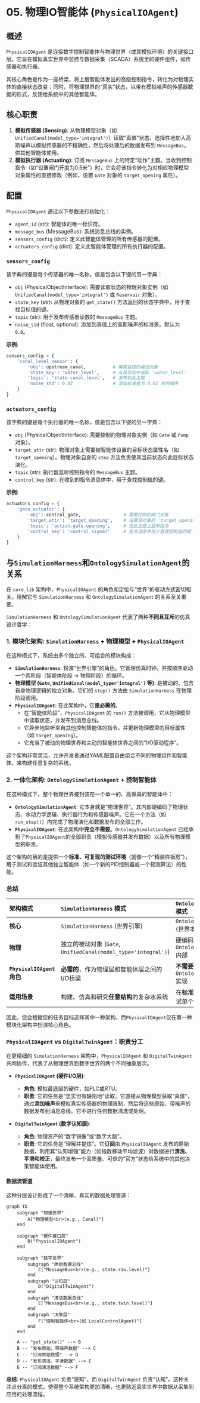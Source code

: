 # 05. 物理IO智能体 (`PhysicalIOAgent`)

## 概述

`PhysicalIOAgent` 是连接数字控制智能体与物理世界（或其模拟环境）的关键接口层。它旨在模拟真实世界中监控与数据采集（SCADA）系统里的硬件组件，如传感器和执行器。

其核心角色是作为一座桥梁，将上层智能体发出的高级控制指令，转化为对物理实体的直接状态改变；同时，将物理世界的“真实”状态，以带有模拟噪声的传感器数据的形式，反馈给系统中的其他智能体。

## 核心职责

1.  **模拟传感器 (Sensing)**: 从物理模型对象（如 `UnifiedCanal(model_type='integral')`）读取“真值”状态，选择性地加入高斯噪声以模拟传感器的不精确性，然后将处理后的数据发布到 `MessageBus`，供其他智能体使用。
2.  **模拟执行器 (Actuating)**: 订阅 `MessageBus` 上的特定“动作”主题。当收到控制指令（如“设置闸门开度为0.5米”）时，它会将该指令转化为对相应物理模型对象属性的直接修改（例如，设置 `Gate` 对象的 `target_opening` 属性）。

## 配置

`PhysicalIOAgent` 通过以下参数进行初始化：

-   `agent_id` (str): 智能体的唯一标识符。
-   `message_bus` (MessageBus): 系统消息总线的实例。
-   `sensors_config` (dict): 定义此智能体管理的所有传感器的配置。
-   `actuators_config` (dict): 定义此智能体管理的所有执行器的配置。

### `sensors_config`

该字典的键是每个传感器的唯一名称，值是包含以下键的另一字典：

-   `obj` (PhysicalObjectInterface): 需要读取状态的物理对象实例（如 `UnifiedCanal(model_type='integral')` 或 `Reservoir` 对象）。
-   `state_key` (str): 从物理对象的 `get_state()` 方法返回的状态字典中，用于查找目标值的键。
-   `topic` (str): 用于发布传感器读数的 `MessageBus` 主题。
-   `noise_std` (float, optional): 添加到真值上的高斯噪声的标准差。默认为 `0.0`。

**示例:**
```python
sensors_config = {
    'canal_level_sensor': {
        'obj': upstream_canal,          # 需要监控的渠池对象
        'state_key': 'water_level',     # 从其状态中读取 'water_level'
        'topic': 'state.canal.level',   # 发布到此主题
        'noise_std': 0.02               # 添加标准差为 0.02 米的噪声
    }
}
```

### `actuators_config`

该字典的键是每个执行器的唯一名称，值是包含以下键的另一字典：

-   `obj` (PhysicalObjectInterface): 需要控制的物理对象实例（如 `Gate` 或 `Pump` 对象）。
-   `target_attr` (str): 物理对象上需要被智能体设置的目标状态属性名（如 `target_opening`）。物理对象自身的 `step` 方法负责使其当前状态向此目标状态演化。
-   `topic` (str): 执行器监听控制指令的 `MessageBus` 主题。
-   `control_key` (str): 在收到的指令消息体中，用于查找控制值的键。

**示例:**
```python
actuators_config = {
    'gate_actuator': {
        'obj': control_gate,                # 需要控制的闸门对象
        'target_attr': 'target_opening',    # 设置该对象的 'target_opening' 属性
        'topic': 'action.gate.opening',     # 在此主题上监听指令
        'control_key': 'control_signal'     # 指令消息中用于查找控制值的键
    }
}
```

## 与`SimulationHarness`和`OntologySimulationAgent`的关系

在 `core_lib` 架构中，`PhysicalIOAgent` 的角色和定位与“世界”的驱动方式密切相关。理解它与 `SimulationHarness` 和 `OntologySimulationAgent` 的关系至关重要。

`SimulationHarness` 和 `OntologySimulationAgent` 代表了两种**不同且互斥**的仿真设计哲学：

### 1. 模块化架构: `SimulationHarness` + 物理模型 + `PhysicalIOAgent`

在这种模式下，系统由多个独立的、可组合的模块构成：
-   **`SimulationHarness`**: 扮演“世界引擎”的角色。它管理仿真时钟，并按顺序驱动一个两阶段（智能体阶段 -> 物理阶段）的循环。
-   **物理模型 (`Gate`, `UnifiedCanal(model_type='integral')` 等)**: 是被动的、包含自身物理逻辑的独立对象。它们的 `step()` 方法由 `SimulationHarness` 在物理阶段调用。
-   **`PhysicalIOAgent`**: 在此架构中，它**是必需的**。
    -   在“智能体阶段”，`PhysicalIOAgent` 的 `run()` 方法被调用，它从物理模型中读取状态，并发布到消息总线。
    -   它异步地监听来自其他控制智能体的指令，并更新物理模型的目标属性（如 `target_opening`）。
    -   它充当了被动的物理世界和主动的智能体世界之间的“I/O驱动程序”。

这个架构非常灵活，允许开发者通过YAML配置自由组合不同的物理组件和智能体，来构建任意复杂的系统。

### 2. 一体化架构: `OntologySimulationAgent` + 控制智能体

在这种模式下，整个物理世界被封装在一个单一的、高保真的智能体中：
-   **`OntologySimulationAgent`**: 它本身就是“物理世界”。其内部硬编码了物理状态、水动力学逻辑、执行器行为和传感器噪声。它在一个方法（如 `run_step()`）内完成了物理演化和数据发布的全部工作。
-   **`PhysicalIOAgent`**: 在此架构中**完全不需要**。`OntologySimulationAgent` 已经承担了`PhysicalIOAgent`的全部职责（模拟传感器并发布数据）以及所有物理模型的职责。

这个架构的目的是提供一个**标准、可复现的测试环境**（就像一个“精装样板房”），用于测试和验证其他独立智能体（如一个新的PID控制器或一个预测算法）的性能。

### 总结

| 架构模式 | `SimulationHarness` 模式 | `OntologySimulationAgent` 模式 |
| :--- | :--- | :--- |
| **核心** | `SimulationHarness` (世界引擎) | `OntologySimulationAgent` (世界本身) |
| **物理** | 独立的被动对象 (`Gate`, `UnifiedCanal(model_type='integral')`) | 硬编码在 `OntologySimulationAgent` 内部 |
| **`PhysicalIOAgent`角色** | **必需的**，作为物理层和智能体层之间的I/O桥梁 | **不需要**，其功能已由 `OntologySimulationAgent` 实现 |
| **适用场景** | 构建、仿真和研究**任意结构**的复杂水系统 | 在**标准、固定**的环境中测试单个智能体的性能 |

因此，您会根据您的任务目标选择其中一种架构，而`PhysicalIOAgent`仅在第一种模块化架构中扮演核心角色。

### `PhysicalIOAgent` vs `DigitalTwinAgent`：职责分工

在更精细的 `SimulationHarness` 架构中，`PhysicalIOAgent` 和 `DigitalTwinAgent` 共同协作，代表了从物理世界到数字世界的两个不同抽象层次。

-   **`PhysicalIOAgent` (硬件I/O层)**:
    -   **角色**: 模拟最底层的硬件，如PLC或RTU。
    -   **职责**: 它的任务是“忠实但有缺陷地”读取。它直接从物理模型获取“真值”，通过**添加噪声**来模拟真实传感器的物理限制，然后将这些原始、带噪声的数据发布到消息总线。它不进行任何数据清洗或处理。

-   **`DigitalTwinAgent` (数字认知层)**:
    -   **角色**: 物理资产的“数字镜像”或“数字大脑”。
    -   **职责**: 它的任务是“理解并提炼”。它**订阅**由 `PhysicalIOAgent` 发布的原始数据，利用其“认知增强”能力（如指数移动平均滤波）对数据进行**清洗、平滑和校正**，最终发布一个高质量、可信的“官方”状态给系统中的其他决策智能体使用。

#### 数据流管道

这种分层设计形成了一个清晰、真实的数据处理管道：

```mermaid
graph TD
    subgraph "物理世界"
        A["物理模型<br>(e.g., Canal)"]
    end

    subgraph "硬件接口层"
        B("PhysicalIOAgent")
    end

    subgraph "数字世界"
        subgraph "原始数据总线"
            C["MessageBus<br>(e.g., state.raw.level)"]
        end
        subgraph "认知层"
            D("DigitalTwinAgent")
        end
        subgraph "清洁数据总线"
            E["MessageBus<br>(e.g., state.twin.level)"]
        end
        subgraph "决策层"
            F["控制智能体<br>(如 LocalControlAgent)"]
        end
    end

    A -- "get_state()" --> B
    B -- "发布原始、带噪声数据" --> C
    C -- "订阅原始数据" --> D
    D -- "发布清洁、平滑数据" --> E
    E -- "订阅清洁数据" --> F
```

**总结**: `PhysicalIOAgent` 负责“感知”，而 `DigitalTwinAgent` 负责“认知”。这种关注点分离的模式，使得整个系统架构更加清晰，也更贴近真实世界中数据从采集到应用的处理流程。
